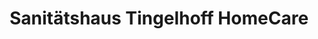 ---
title: "Sanitätshaus Tingelhoff HomeCare"
url: /dortmund/sanitaetshaus-tingelhoff-homecare/
shop: Sanitätshaus
---